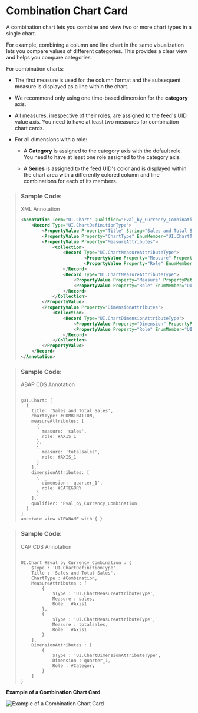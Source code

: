 <!-- loio58713934229948c79509f5d40966df3c -->

# Combination Chart Card

A combination chart lets you combine and view two or more chart types in a single chart.



For example, combining a column and line chart in the same visualization lets you compare values of different categories. This provides a clear view and helps you compare categories.

For combination charts:

-   The first measure is used for the column format and the subsequent measure is displayed as a line within the chart.

-   We recommend only using one time-based dimension for the **category** axis.

-   All measures, irrespective of their roles, are assigned to the feed's UID value axis. You need to have at least two measures for combination chart cards.

-   For all dimensions with a role:

    -   A **Category** is assigned to the category axis with the default role. You need to have at least one role assigned to the category axis.

    -   A **Series** is assigned to the feed UID's color and is displayed within the chart area with a differently colored column and line combinations for each of its members.



> ### Sample Code:  
> XML Annotation
> 
> ```xml
> <Annotation Term="UI.Chart" Qualifier="Eval_by_Currency_Combination">
>     <Record Type="UI.ChartDefinitionType">
>         <PropertyValue Property="Title" String="Sales and Total Sales" />
>         <PropertyValue Property="ChartType" EnumMember="UI.ChartType/Combination"/>
>         <PropertyValue Property="MeasureAttributes">
>             <Collection>
>                 <Record Type="UI.ChartMeasureAttributeType">
>                         <PropertyValue Property="Measure" PropertyPath="sales" />
>                         <PropertyValue Property="Role" EnumMember="UI.ChartMeasureRoleType/Axis1" />
>                 </Record>
>                 <Record Type="UI.ChartMeasureAttributeType">
>                     <PropertyValue Property="Measure" PropertyPath="totalsales" />
>                     <PropertyValue Property="Role" EnumMember="UI.ChartMeasureRoleType/Axis1" />
>                 </Record>
>             </Collection>
>         </PropertyValue>
>         <PropertyValue Property="DimensionAttributes">
>             <Collection>
>                 <Record Type="UI.ChartDimensionAttributeType">
>                     <PropertyValue Property="Dimension" PropertyPath="quarter_1" />
>                     <PropertyValue Property="Role" EnumMember="UI.ChartDimensionRoleType/Category" />
>                 </Record>
>             </Collection>
>         </PropertyValue>
>     </Record>
> </Annotation>
> ```

> ### Sample Code:  
> ABAP CDS Annotation
> 
> ```
> 
> @UI.Chart: [
>   {
>     title: 'Sales and Total Sales',
>     chartType: #COMBINATION,
>     measureAttributes: [
>       {
>         measure: 'sales',
>         role: #AXIS_1
>       },
>       {
>         measure: 'totalsales',
>         role: #AXIS_1
>       }
>     ],
>     dimensionAttributes: [
>       {
>         dimension: 'quarter_1',
>         role: #CATEGORY
>       }
>     ],
>     qualifier: 'Eval_by_Currency_Combination'
>   }
> ]
> annotate view VIEWNAME with { }
> 
> ```

> ### Sample Code:  
> CAP CDS Annotation
> 
> ```
> 
> UI.Chart #Eval_by_Currency_Combination : {
>     $Type : 'UI.ChartDefinitionType',
>     Title : 'Sales and Total Sales',
>     ChartType : #Combination,
>     MeasureAttributes : [
>         {
>             $Type : 'UI.ChartMeasureAttributeType',
>             Measure : sales,
>             Role : #Axis1
>         },
>         {
>             $Type : 'UI.ChartMeasureAttributeType',
>             Measure : totalsales,
>             Role : #Axis1
>         }
>     ],
>     DimensionAttributes : [
>         {
>             $Type : 'UI.ChartDimensionAttributeType',
>             Dimension : quarter_1,
>             Role : #Category
>         }
>     ]
> }
> 
> ```

  
  
**Example of a Combination Chart Card**

 ![](../01_Whats-New/images/Whats_New_140_OVP_Combination_Chart_55139a9.png "Example of a Combination Chart Card") 

